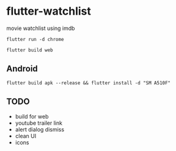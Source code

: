 # flutter-watchlist

movie watchlist using imdb

`flutter run -d chrome`

`flutter build web`

## Android

`flutter build apk --release && flutter install -d "SM A510F"`

## TODO

- build for web
- youtube trailer link
- alert dialog dismiss
- clean UI
- icons